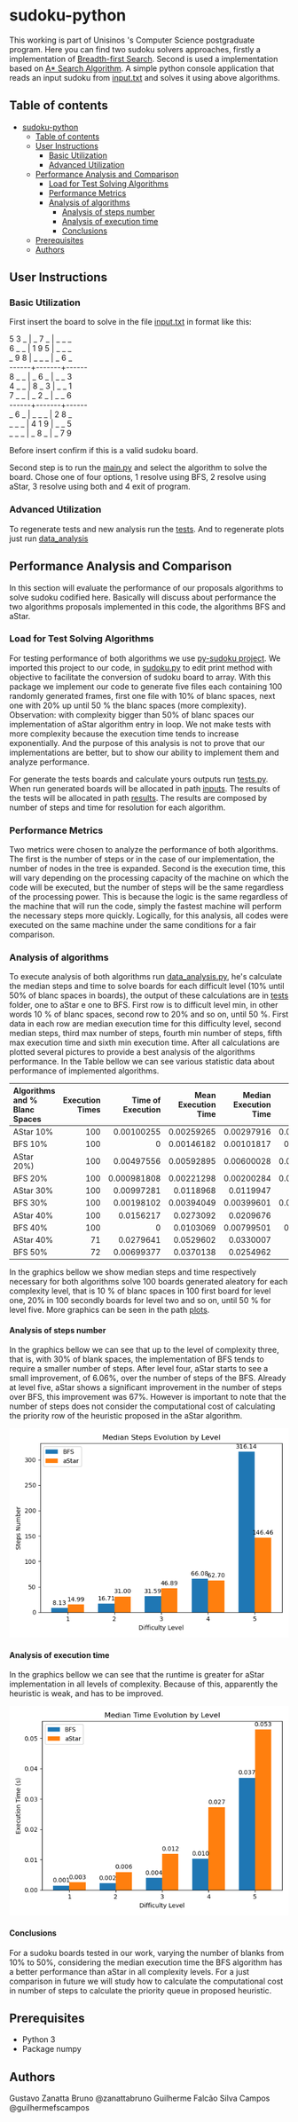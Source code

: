 # sudoku-python

This working is part of Unisinos 's Computer Science postgraduate program. Here you can find two sudoku solvers approaches, firstly a implementation of [Breadth-first Search](https://en.wikipedia.org/wiki/Breadth-first_search). Second is used a implementation based on [A* Search Algorithm](https://en.wikipedia.org/wiki/A*_search_algorithm).
 A simple python console application that reads an input sudoku from [input.txt](input.txt) and solves it using above algorithms.

 ## Table of contents

- [sudoku-python](#sudoku-python)
  - [Table of contents](#table-of-contents)
  - [User Instructions](#user-instructions)
    - [Basic Utilization](#basic-utilization)
    - [Advanced Utilization](#advanced-utilization)
  - [Performance Analysis and Comparison](#performance-analysis-and-comparison)
    - [Load for Test Solving Algorithms](#load-for-test-solving-algorithms)
    - [Performance Metrics](#performance-metrics)
    - [Analysis of algorithms](#analysis-of-algorithms)
      - [Analysis of steps number](#analysis-of-steps-number)
      - [Analysis of execution time](#analysis-of-execution-time)
      - [Conclusions](#conclusions)
  - [Prerequisites](#prerequisites)
  - [Authors](#authors)


 ## User Instructions
 ### Basic Utilization

 First insert the board to solve in the file [input.txt](input.txt) in format like this:

5 3 _ | _ 7 _ | _ _ _<br />
6 _ _ | 1 9 5 | _ _ _<br />
_ 9 8 | _ _ _ | _ 6 _<br />
------+-------+------<br />
8 _ _ | _ 6 _ | _ _ 3<br />
4 _ _ | 8 _ 3 | _ _ 1<br />
7 _ _ | _ 2 _ | _ _ 6<br />
------+-------+------<br />
_ 6 _ | _ _ _ | 2 8 _<br />
_ _ _ | 4 1 9 | _ _ 5<br />
_ _ _ | _ 8 _ | _ 7 9<br />

Before insert confirm if this is a valid sudoku board.

Second step is to run the [main.py](main.py) and select the algorithm to solve the board. Chose one of four options, 1 resolve using BFS, 2 resolve using aStar, 3 resolve using both and 4 exit of program.

 ### Advanced Utilization

To regenerate tests and new analysis run the [tests](tests.py). And to regenerate plots just run [data_analysis](data_analysis.py)

 ##  Performance Analysis and Comparison
In this section will evaluate the performance of our proposals algorithms to solve sudoku codified here. Basically will discuss about performance the two algorithms proposals implemented in this code, the algorithms BFS and aStar.

 ### Load for Test Solving Algorithms

For testing performance of both algorithms we use [py-sudoku project](https://pypi.org/project/py-sudoku/). We imported this project to our code, in [sudoku.py](generator/sudoku.py,) to edit print method with objective to facilitate the conversion of sudoku board to array. With this package we implement our code to generate five files each containing 100 randomly generated frames, first one file with 10% of blanc spaces, next one with 20% up until 50 % the blanc spaces (more complexity).
Observation: with complexity bigger than 50% of blanc spaces  our implementation of aStar algorithm entry in loop. 
We not make tests with more complexity because the execution time tends to increase exponentially. And the purpose of this analysis is not to prove that our implementations are better, but to show our ability to implement them and analyze performance.

For generate the tests boards and calculate yours outputs run [tests.py](tests.py). When run generated boards will be allocated in path [inputs](tests/inputs/). The results of the tests will be allocated in
path [results](tests/results/). The results are composed by number of steps and time for resolution for each algorithm.

 ### Performance Metrics

Two metrics were chosen to analyze the performance of both algorithms. The first is the number of steps or in the case of our implementation, the number of nodes in the tree is expanded. Second is the execution time, this will vary depending on the processing capacity of the machine on which the code will be executed, but the number of steps will be the same regardless of the processing power. This is because the logic is the same regardless of the machine that will run the code, simply the fastest machine will perform the necessary steps more quickly. Logically, for this analysis, all codes were executed on the same machine under the same conditions for a fair comparison.

 ### Analysis of algorithms

To execute analysis of both algorithms run [data_analysis.py](data_analysis.py), he's calculate the median steps and time to solve boards for each difficult level (10% until 50% of blanc spaces in boards), the output of these calculations are in [tests](tests/) folder, one to aStar e one to BFS.
First row is to difficult level min, in other words 10 % of blanc spaces, second row to 20% and so on, until 50 %. First data in each row are median execution time for this difficulty level, second median steps, third  max number of steps, fourth min number of steps, fifth max execution time and sixth min execution time. After all calculations are plotted several pictures to provide a best analysis of the algorithms performance. In the Table bellow we can see various statistic data about performance of implemented algorithms.


| Algorithms and % Blanc Spaces|   Execution Times | Time of Execution |  Mean Execution Time |   Median Execution Time | Max Execution Time |   Variance of Execution Time | Minimum Number of Steps | Mean Steps | Median Steps |  Max Steps | Variance of Steps |
|:--------------|------------------------------:|----------------------------:|-----------------------------:|-------------------------------:|----------------------------:|---------------------:|-------------------:|--------------------:|----------------------:|-------------------:|-------------------:|
| AStar 10%|                           100 |                 0.00100255  |                   0.00259265 |                     0.00297916 |                  0.00499916 |                 4.4451e-07  |                 14 |              14.99  |                  15   |                 15 |           0.01     |
| BFS 10%    |                           100 |                 0           |                   0.00146182 |                     0.00101817 |                  0.0029943  |                 2.91767e-07 |                  8 |               8.13  |                   8   |                 12 |           0.235455 |
| AStar 20%) |                           100 |                 0.00497556  |                   0.00592895 |                     0.00600028 |                  0.00801063 |                 4.24597e-07 |                 31 |              31     |                  31   |                 31 |           0        |
| BFS 20%    |                           100 |                 0.000981808 |                   0.00221298 |                     0.00200284 |                  0.00400138 |                 3.88604e-07 |                 16 |              16.71  |                  16   |                 29 |           2.59182  |
| AStar 30% |                           100 |                 0.00997281  |                   0.0118968  |                     0.0119947  |                  0.01999    |                 1.98372e-06 |                 45 |              46.89  |                  47   |                 47 |           0.139293 |
| BFS 30%    |                           100 |                 0.00198102  |                   0.00394049 |                     0.00399601 |                  0.00899434 |                 2.17357e-06 |                 24 |              31.59  |                  28   |                 86 |          97.5777   |
| AStar 40% |                           100 |                 0.0156217   |                   0.0273092  |                     0.0209676  |                  0.132924   |                 0.00036597  |                 59 |              62.7   |                  63   |                 63 |           0.515152 |
| BFS 40%    |                           100 |                 0           |                   0.0103069  |                     0.00799501 |                  0.0699608  |                 0.000100468 |                 33 |              66.08  |                  59   |                264 |        1017.87     |
| AStar 40% |                            71 |                 0.0279641   |                   0.0529602  |                     0.0330007  |                  1.15434    |                 0.017777    |                 69 |             146.465 |                  78   |               4818 |      316739        |
| BFS 50%    |                            72 |                 0.00699377  |                   0.0370138  |                     0.0254962  |                  0.162908   |                 0.00109887  |                 70 |             316.139 |                 234.5 |               1598 |       77050.3      |



In the graphics bellow we show median steps and time respectively necessary for both algorithms solve 100 boards generated aleatory for each complexity level, that is 10 % of blanc spaces in 100 first board for level one, 20%  in 100 secondly boards for level two and so on, until 50 % for level five. More graphics can be seen in the path [plots](plots/).

 #### Analysis of steps number

In the graphics bellow we can see that up to the level of complexity three, that is, with 30% of blank spaces, the implementation of BFS tends to require a smaller number of steps. After level four, aStar starts to see a small improvement, of 6.06%, over the number of steps of the BFS. Already at level five, aStar shows a significant improvement in the number of steps over BFS, this improvement was 67%. However is important to note that the number of steps does not consider the computational cost of calculating the priority row of the heuristic proposed in the aStar algorithm.

![group_steps_bar](plots/group_steps_bar.png)

 #### Analysis of execution time

 In the graphics bellow we can see that the runtime is greater for aStar implementation in all levels of complexity. Because of this, apparently the heuristic is weak, and has to be improved.

![group_time_bar](plots/group_time_bar.png)

 #### Conclusions

For a sudoku boards tested in our work, varying the number of blanks from 10% to 50%, considering the median execution time the BFS algorithm has a better performance than aStar in all complexity levels. For a just comparison in future we will study how to calculate the computational cost in number of steps to calculate the priority queue in proposed heuristic.


## Prerequisites
  * Python 3
  * Package numpy

## Authors
Gustavo Zanatta Bruno @zanattabruno
Guilherme Falcão Silva Campos @guilhermefscampos